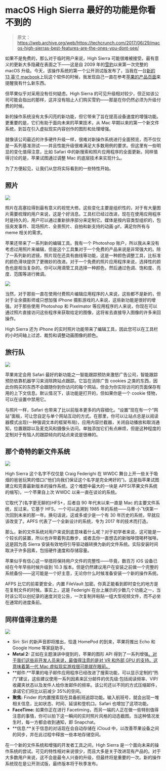 # macOS High Sierra 最好的功能是你看不到的 

> 原文：<https://web.archive.org/web/https://techcrunch.com/2017/06/29/macos-high-sierras-best-features-are-the-ones-you-dont-see/>

如果不是免费的，那么对于临时用户来说，High Sierra 可能很难被接受。最有意义的更新大多隐藏在表面之下——这是自 2009 年的[雪豹](https://web.archive.org/web/20221210023533/https://beta.techcrunch.com/2009/09/04/snow-leopard-marble-and-calamine-lotion/)以来第一次完整的 macOS 升级。今天，该操作系统的第一个公开测试版发布了，当我在一台[新的 13 英寸 macbook](https://web.archive.org/web/20221210023533/https://beta.techcrunch.com/2017/06/07/that-new-keyboard-is-the-key-to-apples-macbook-update/)上玩这个软件的时候，我发现自己一直在参考[苹果的产品页面](https://web.archive.org/web/20221210023533/https://www.apple.com/macos/high-sierra-preview/)来提醒我有什么新东西。

但苹果似乎对采用没有任何疑虑。High Sierra 的可见升级相对较少，但正如该公司可能会指出的那样，这并没有阻止人们购买雪豹——那是在你仍然必须为升级付费的时候。

新的操作系统没有太多闪亮的新功能，但它带来了旨在提高设备速度的增强功能。更重要的是，它们有助于面向未来的苹果技术，从 Mac 早期以来的第一个新文件系统，到旨在引入虚拟现实内容创作的图形和处理增强。

就像该公司最近的许多硬件升级一样，很难对新操作系统进行全面预览，而不仅仅是一系列基准测试——并且性能升级很难满足大多数用例的要求。但这里有一些明显的变化值得注意，比如 Safari 中的新搜索和照片应用程序的全面更新。同样值得讨论的是，苹果试图通过调整 Mac 的底层技术来实现什么。

为了方便起见，让我们从您将实际看到的一些特性开始。

## 照片

![](img/3af6e072833771cccf653f90eec64f45.png)

照片在高塞拉得到最有意义的视觉大修。这些变化主要是组织性的，对于有大量图片需要梳理的用户来说，这是个好消息。工具栏已经过改进，现在在使用应用程序时是持久的，用户可以通过重新排序部分来定制它。媒体是按内容类型组织的，包括突发事件、现场照片、全景照片、自拍和新支持的动画 gif，满足你所有与 meme 相关的需求。

苹果还带来了一系列新的编辑工具。我有一个 Photoshop 账户，所以我从来没有考虑过用照片来编辑，但是这个工具集对于一个免费的产品来说是非常强大的。除了一系列新的滤镜，照片现在还具有曲线等功能，这是一种颜色调整工具，比标准的颜色滑块提供了更微妙的改进。对于一个免费的照片应用程序来说，选择性的颜色也是相当复杂的。你可以用滴管工具选择一种颜色，然后通过色调、饱和度、亮度、范围等进行微调。

![](img/27f7b39c90da97241a78cc02506e03b2.png)

当然，对于那些一直在使用付费照片编辑应用程序的人来说，这些都不是新的，但对于业余摄影师或只想加强 iPhone 摄影游戏的人来说，这些新功能是很好的增强。对于那些使用 Photoshop 和 Pixelmator 等应用程序的人来说，你现在可以通过照片直接访问这些程序来获取给定的图像，这将省去直接导入图像的许多来回操作。

High Sierra 还为 iPhone 的实时照片功能带来了编辑工具，因此您可以在工具栏的小时间轴上过滤、裁剪和调整动画图像的颜色。

## 旅行队

![](img/a65db580dd8b677080271015a04d3ec3.png)

苹果肯定会用 Safari 最好的新功能之一智能跟踪预防来激怒广告公司，智能跟踪预防依靠机器学习来消除跨站点跟踪。它旨在消除广告 cookies 之类的东西，因此你购买的东西不会跟随你到你访问的每个网站，但会为你实际访问的页面保存有用的上下文信息。默认情况下，该功能是打开的，但如果你是一个 cookie 怪物，可以在设置中禁用它。

与照片一样，Safari 也带来了比以前版本更多的内容细化。“设置”现在有一个“网站”面板，可让您自定与单个网站互动的方式。在那里，你可以让站点总是以阅读器模式出现(一种强调文本的框架布局)，应用内容拦截器，关闭自动播放和取消通知，位置跟踪以及麦克风和摄像头访问。单独添加它们有点麻烦，但是这种程度的定制对于有恼人的跟踪倾向的站点来说是很棒的。

## 那个奇特的新文件系统

![](img/b1c8f6cccc10aa49d39231e4f259f1a9.png)

High Sierra 这个名字不仅仅是 Craig Federighi 在 WWDC 舞台上开一些关于吸烟的爸爸玩笑的借口(“他们向我们保证这个名字是完全烤好的”)。这是指苹果试图建立和完善最新版本的操作系统。这个难题中最大的一块是 APFS(苹果文件系统的缩写)，一个苹果自上次 WWDC 以来一直在谈论的系统。

它取代了(名字更无聊的)HFS+，后者自 90 年代末以来一直是 Mac 的主要文件系统，反过来，它基于 HFS，一个可以追溯到 1985 年的系统——马蒂·小飞侠第一次回到未来的那一年。换句话说，这或多或少是一个有 30 年历史的系统，早就应该改变了。APFS 代表了一个全新设计的系统，专为 2017 年的技术而打造。

那么，新的文件系统对用户来说到底意味着什么呢？对于初学者来说，这可能是一个较长的装置，所以也许带着狗去散步，或者去你一直想去的新咖啡馆喝杯咖啡。这是因为高 Sierra 安装有效地将引导驱动器转换为新的文件系统。实际安装时间取决于许多因素，包括硬件速度和存储容量。

苹果似乎有信心这一举措将保持用户文件的完整性——毕竟，数百万 iOS 设备已经在今年早些时候升级到 10.3 版本。但是仍然建议用户在安装之前做一个完整的系统备份——这可能是一个好主意，无论你什么时候准备安装一个新的操作系统。

AFPS 比它的前辈更安全，内置 FileVault 加密。你真正能看到即时变化的地方是在复制文件的时候。事实上，这是 Federighi 在台上展示的少数几个功能之一，当时该公司以创纪录的速度浏览公告，一次复制并粘贴一组大型视频文件，而不必坐在通常的进度条前。

## 同样值得注意的是

![](img/a5a5846bf75f57e45bc710369f524fbe.png)

*   Siri: Siri 的新声音即将推出，恰逢 HomePod 的到来，苹果将推出 Echo 和 Google Home 等家庭助手。
*   **Metal 2:** 正如在主题演讲中提到的，苹果的图形 API 得到了一系列增强[。对于我们这些非开发人员来说，最值得注意的是对 VR 和外部 GPU 的支持。这意味着第一代 Mac 虚拟现实游戏很可能就在眼前。](https://web.archive.org/web/20221210023533/https://beta.techcrunch.com/2017/06/05/apple-introduces-metal-for-vr-in-macos-high-sierra/)
*   **邮件:**苹果的电子邮件应用程序已经改进了搜索功能，可以显示定制的“热门”建议，这些建议使用一系列因素来区分邮件的优先级:包括阅读频率、VIP/收藏夹状态以及发件人给你发邮件的频率。该公司还以不同的方式压缩邮件，承诺它们将比以前减少 35%的空间。
*   **聚焦:** Finder 的内置搜索现在具备航班追踪功能。输入航班号，就会出现一堆相关信息，比如状态、时间、延误和登机口。Safari 也增加了这项功能。
*   **FaceTime:** 如果你正在进行 Facetiming，而另一端的人正在做一些特别值得注意的事情，你可以拍下这一瞬间的实时照片风格的动态截图。当这种情况发生时，每一方都会收到通知，即 Snapchat。
*   **信息:**关于信息的对话现在会自动存储在 iCloud 中，以改善苹果设备之间的同步，并在此过程中释放一些本地存储空间。

在一个新的文件系统和增强的开发者工具之间，High Sierra 是一个面向未来的操作系统的尝试。可见的特性相对来说很少，而且大多是关于改进现有产品的。对于大多数用户来说，这不会是最令人兴奋的升级，但最终将是重要的一次。新的操作系统现在是公开测试版，最终版本将于秋季发布。